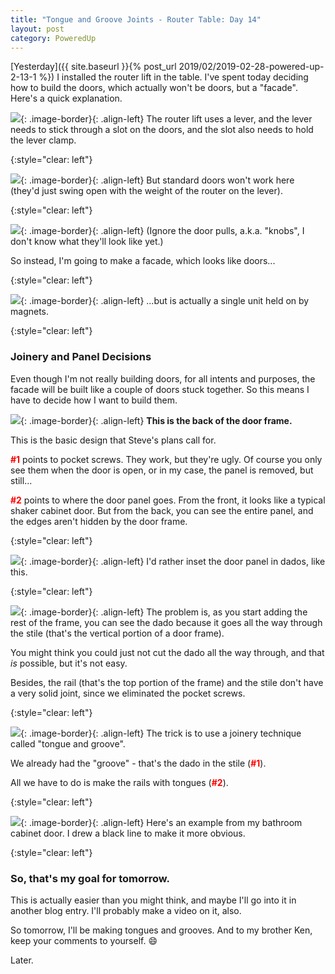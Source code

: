```yaml
---
title: "Tongue and Groove Joints - Router Table: Day 14"
layout: post
category: PoweredUp
---
```


[Yesterday]({{ site.baseurl }}{% post_url 2019/02/2019-02-28-powered-up-2-13-1 %}) I installed the router lift in the table. I've spent today deciding how to build the doors, which actually won't be doors, but a "facade". Here's a quick explanation.

![](/assets/images-posts/2019/03/2019-03-01.1.01.jpg){: .image-border}{: .align-left}
The router lift uses a lever, and the lever needs to stick through a slot on the doors, and the slot also needs to hold the lever clamp.

{:style="clear: left"}

![](/assets/images-posts/2019/03/2019-03-01.1.02.jpg){: .image-border}{: .align-left}
But standard doors won't work here (they'd just swing open with the weight of the router on the lever).

{:style="clear: left"}

![](/assets/images-posts/2019/03/2019-03-01.1.03.jpg){: .image-border}{: .align-left}
(Ignore the door pulls, a.k.a. "knobs", I don't know what they'll look like yet.)

So instead, I'm going to make a facade, which looks like doors...

{:style="clear: left"}

![](/assets/images-posts/2019/03/2019-03-01.1.04.jpg){: .image-border}{: .align-left}
...but is actually a single unit held on by magnets.

{:style="clear: left"}

### Joinery and Panel Decisions

Even though I'm not really building doors, for all intents and purposes, the facade will be built like a couple of doors stuck together. So this means I have to decide how I want to build them.

![](/assets/images-posts/2019/03/2019-03-01.1.05.jpg){: .image-border}{: .align-left}
**This is the back of the door frame.**

This is the basic design that Steve's plans call for.

**<span style="color:red">#1</span>** points to pocket screws. They work, but they're ugly. Of course you only see them when the door is open, or in my case, the panel is removed, but still...

**<span style="color:red">#2</span>** points to where the door panel goes. From the front, it looks like a typical shaker cabinet door. But from the back, you can see the entire panel, and the edges aren't hidden by the door frame.

{:style="clear: left"}

![](/assets/images-posts/2019/03/2019-03-01.1.06.jpg){: .image-border}{: .align-left}
I'd rather inset the door panel in dados, like this.

{:style="clear: left"}

![](/assets/images-posts/2019/03/2019-03-01.1.07.jpg){: .image-border}{: .align-left}
The problem is, as you start adding the rest of the frame, you can see the dado because it goes all the way through the stile (that's the vertical portion of a door frame).

You might think you could just not cut the dado all the way through, and that *is* possible, but it's not easy.

Besides, the rail (that's the top portion of the frame) and the stile don't have a very solid joint, since we eliminated the pocket screws.

{:style="clear: left"}

![](/assets/images-posts/2019/03/2019-03-01.1.08.jpg){: .image-border}{: .align-left}
The trick is to use a joinery technique called "tongue and groove".

We already had the "groove" - that's the dado in the stile (**<span style="color:red">#1</span>**).

All we have to do is make the rails with tongues (**<span style="color:red">#2</span>**).

{:style="clear: left"}

![](/assets/images-posts/2019/03/2019-03-01.1.09.jpg){: .image-border}{: .align-left}
Here's an example from my bathroom cabinet door. I drew a black line to make it more obvious.

{:style="clear: left"}

### So, that's my goal for tomorrow.

This is actually easier than you might think, and maybe I'll go into it in another blog entry. I'll probably make a video on it, also.

So tomorrow, I'll be making tongues and grooves. And to my brother Ken, keep your comments to yourself. 😄

Later.